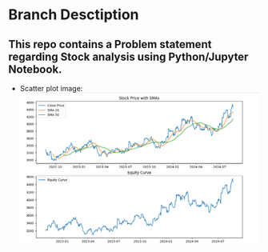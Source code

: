 # Branch Desctiption <br />
## This repo contains a Problem statement regarding Stock analysis using Python/Jupyter Notebook. <br />

* Scatter plot image: <br />
![Screenshot stock price with SMAs and equity curve](plot.png)
